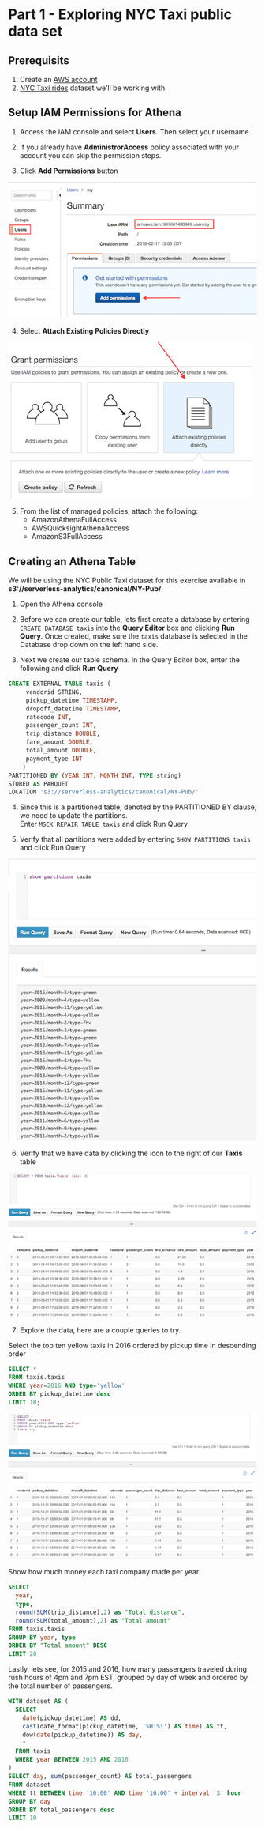 # Part 1 - Exploring NYC Taxi public data set

## Prerequisits
1. Create an [AWS account](https://aws.amazon.com/free/)
2. [NYC Taxi rides](http://www.nyc.gov/html/tlc/html/about/trip_record_data.shtml) dataset we'll be working with

## Setup IAM Permissions for Athena
1. Access the IAM console and select **Users**.  Then select your username

2. If you already have **AdministrorAccess** policy associated with your account you can skip the permission steps.

3. Click **Add Permissions** button

![image](images/select_user.png "select user")

4. Select **Attach Existing Policies Directly**

![image](images/add_permission.png "attach policy")

5. From the list of managed policies, attach the following:
	* AmazonAthenaFullAccess
	* AWSQuicksightAthenaAccess
	* AmazonS3FullAccess

## Creating an Athena Table
We will be using the NYC Public Taxi dataset for this exercise available in **s3://serverless-analytics/canonical/NY-Pub/**

1. Open the Athena console

2. Before we can create our table, lets first create a database by entering `CREATE DATABASE taxis` into the **Query Editor** box and clicking **Run Query**.
Once created, make sure the `taxis` database is selected in the Database drop down on the left hand side.

3. Next we create our table schema. In the Query Editor box, enter the following and click **Run Query**

```sql
CREATE EXTERNAL TABLE taxis (
     vendorid STRING,
     pickup_datetime TIMESTAMP,
     dropoff_datetime TIMESTAMP,
     ratecode INT,
     passenger_count INT,
     trip_distance DOUBLE,
     fare_amount DOUBLE,
     total_amount DOUBLE,
     payment_type INT
    )
PARTITIONED BY (YEAR INT, MONTH INT, TYPE string)
STORED AS PARQUET
LOCATION 's3://serverless-analytics/canonical/NY-Pub/'
```
4. Since this is a partitioned table, denoted by the PARTITIONED BY clause, we need to update the partitions.  
Enter `MSCK REPAIR TABLE taxis` and click Run Query

5. Verify that all partitions were added by entering `SHOW PARTITIONS taxis` and click Run Query

![image](images/show_partitions.png "show partitions")

6. Verify that we have data by clicking the <i class="icon-eye-open" style="color: #1166bb"></i> icon to the right of our **Taxis** table

![image](images/select_taxis.png "select taxis")

7. Explore the data, here are a couple queries to try.

Select the top ten yellow taxis in 2016 ordered by pickup time in descending order

```sql
SELECT *
FROM taxis.taxis
WHERE year=2016 AND type='yellow'
ORDER BY pickup_datetime desc
LIMIT 10;
```
![image](images/taxis_2016.png "select taxis in 2016")

Show how much money each taxi company made per year.

```sql
SELECT
  year,
  type,
  round(SUM(trip_distance),2) as "Total distance",
  round(SUM(total_amount),2) as "Total amount"
FROM taxis.taxis
GROUP BY year, type
ORDER BY "Total amount" DESC
LIMIT 20
```

Lastly, lets see, for 2015 and 2016, how many passengers traveled during rush hours of 4pm and 7pm EST, grouped by day of week and ordered by the total number of passengers.

```sql
WITH dataset AS (
  SELECT
    date(pickup_datetime) AS dd,
    cast(date_format(pickup_datetime, '%H:%i') AS time) AS tt,
    dow(date(pickup_datetime)) AS day,
    *
  FROM taxis
  WHERE year BETWEEN 2015 AND 2016
)
SELECT day, sum(passenger_count) AS total_passengers
FROM dataset
WHERE tt BETWEEN time '16:00' AND time '16:00' + interval '3' hour
GROUP BY day
ORDER BY total_passengers desc
LIMIT 10
```
